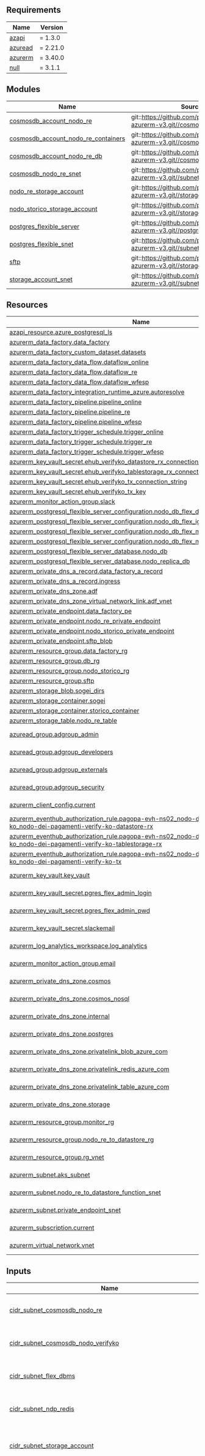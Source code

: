<!-- markdownlint-disable -->
<!-- BEGINNING OF PRE-COMMIT-TERRAFORM DOCS HOOK -->
## Requirements

| Name | Version |
|------|---------|
| <a name="requirement_azapi"></a> [azapi](#requirement\_azapi) | = 1.3.0 |
| <a name="requirement_azuread"></a> [azuread](#requirement\_azuread) | = 2.21.0 |
| <a name="requirement_azurerm"></a> [azurerm](#requirement\_azurerm) | = 3.40.0 |
| <a name="requirement_null"></a> [null](#requirement\_null) | = 3.1.1 |

## Modules

| Name | Source | Version |
|------|--------|---------|
| <a name="module_cosmosdb_account_nodo_re"></a> [cosmosdb\_account\_nodo\_re](#module\_cosmosdb\_account\_nodo\_re) | git::https://github.com/pagopa/terraform-azurerm-v3.git//cosmosdb_account | v6.7.0 |
| <a name="module_cosmosdb_account_nodo_re_containers"></a> [cosmosdb\_account\_nodo\_re\_containers](#module\_cosmosdb\_account\_nodo\_re\_containers) | git::https://github.com/pagopa/terraform-azurerm-v3.git//cosmosdb_sql_container | v6.7.0 |
| <a name="module_cosmosdb_account_nodo_re_db"></a> [cosmosdb\_account\_nodo\_re\_db](#module\_cosmosdb\_account\_nodo\_re\_db) | git::https://github.com/pagopa/terraform-azurerm-v3.git//cosmosdb_sql_database | v6.7.0 |
| <a name="module_cosmosdb_nodo_re_snet"></a> [cosmosdb\_nodo\_re\_snet](#module\_cosmosdb\_nodo\_re\_snet) | git::https://github.com/pagopa/terraform-azurerm-v3.git//subnet | v6.3.1 |
| <a name="module_nodo_re_storage_account"></a> [nodo\_re\_storage\_account](#module\_nodo\_re\_storage\_account) | git::https://github.com/pagopa/terraform-azurerm-v3.git//storage_account | v6.7.0 |
| <a name="module_nodo_storico_storage_account"></a> [nodo\_storico\_storage\_account](#module\_nodo\_storico\_storage\_account) | git::https://github.com/pagopa/terraform-azurerm-v3.git//storage_account | v6.7.0 |
| <a name="module_postgres_flexible_server"></a> [postgres\_flexible\_server](#module\_postgres\_flexible\_server) | git::https://github.com/pagopa/terraform-azurerm-v3.git//postgres_flexible_server | v6.2.1 |
| <a name="module_postgres_flexible_snet"></a> [postgres\_flexible\_snet](#module\_postgres\_flexible\_snet) | git::https://github.com/pagopa/terraform-azurerm-v3.git//subnet | v6.2.1 |
| <a name="module_sftp"></a> [sftp](#module\_sftp) | git::https://github.com/pagopa/terraform-azurerm-v3.git//storage_account | v6.20.1 |
| <a name="module_storage_account_snet"></a> [storage\_account\_snet](#module\_storage\_account\_snet) | git::https://github.com/pagopa/terraform-azurerm-v3.git//subnet | v6.2.1 |

## Resources

| Name | Type |
|------|------|
| [azapi_resource.azure_postgresql_ls](https://registry.terraform.io/providers/Azure/azapi/1.3.0/docs/resources/resource) | resource |
| [azurerm_data_factory.data_factory](https://registry.terraform.io/providers/hashicorp/azurerm/3.40.0/docs/resources/data_factory) | resource |
| [azurerm_data_factory_custom_dataset.datasets](https://registry.terraform.io/providers/hashicorp/azurerm/3.40.0/docs/resources/data_factory_custom_dataset) | resource |
| [azurerm_data_factory_data_flow.dataflow_online](https://registry.terraform.io/providers/hashicorp/azurerm/3.40.0/docs/resources/data_factory_data_flow) | resource |
| [azurerm_data_factory_data_flow.dataflow_re](https://registry.terraform.io/providers/hashicorp/azurerm/3.40.0/docs/resources/data_factory_data_flow) | resource |
| [azurerm_data_factory_data_flow.dataflow_wfesp](https://registry.terraform.io/providers/hashicorp/azurerm/3.40.0/docs/resources/data_factory_data_flow) | resource |
| [azurerm_data_factory_integration_runtime_azure.autoresolve](https://registry.terraform.io/providers/hashicorp/azurerm/3.40.0/docs/resources/data_factory_integration_runtime_azure) | resource |
| [azurerm_data_factory_pipeline.pipeline_online](https://registry.terraform.io/providers/hashicorp/azurerm/3.40.0/docs/resources/data_factory_pipeline) | resource |
| [azurerm_data_factory_pipeline.pipeline_re](https://registry.terraform.io/providers/hashicorp/azurerm/3.40.0/docs/resources/data_factory_pipeline) | resource |
| [azurerm_data_factory_pipeline.pipeline_wfesp](https://registry.terraform.io/providers/hashicorp/azurerm/3.40.0/docs/resources/data_factory_pipeline) | resource |
| [azurerm_data_factory_trigger_schedule.trigger_online](https://registry.terraform.io/providers/hashicorp/azurerm/3.40.0/docs/resources/data_factory_trigger_schedule) | resource |
| [azurerm_data_factory_trigger_schedule.trigger_re](https://registry.terraform.io/providers/hashicorp/azurerm/3.40.0/docs/resources/data_factory_trigger_schedule) | resource |
| [azurerm_data_factory_trigger_schedule.trigger_wfesp](https://registry.terraform.io/providers/hashicorp/azurerm/3.40.0/docs/resources/data_factory_trigger_schedule) | resource |
| [azurerm_key_vault_secret.ehub_verifyko_datastore_rx_connection_string](https://registry.terraform.io/providers/hashicorp/azurerm/3.40.0/docs/resources/key_vault_secret) | resource |
| [azurerm_key_vault_secret.ehub_verifyko_tablestorage_rx_connection_string](https://registry.terraform.io/providers/hashicorp/azurerm/3.40.0/docs/resources/key_vault_secret) | resource |
| [azurerm_key_vault_secret.ehub_verifyko_tx_connection_string](https://registry.terraform.io/providers/hashicorp/azurerm/3.40.0/docs/resources/key_vault_secret) | resource |
| [azurerm_key_vault_secret.ehub_verifyko_tx_key](https://registry.terraform.io/providers/hashicorp/azurerm/3.40.0/docs/resources/key_vault_secret) | resource |
| [azurerm_monitor_action_group.slack](https://registry.terraform.io/providers/hashicorp/azurerm/3.40.0/docs/resources/monitor_action_group) | resource |
| [azurerm_postgresql_flexible_server_configuration.nodo_db_flex_default_pool_size](https://registry.terraform.io/providers/hashicorp/azurerm/3.40.0/docs/resources/postgresql_flexible_server_configuration) | resource |
| [azurerm_postgresql_flexible_server_configuration.nodo_db_flex_ignore_startup_parameters](https://registry.terraform.io/providers/hashicorp/azurerm/3.40.0/docs/resources/postgresql_flexible_server_configuration) | resource |
| [azurerm_postgresql_flexible_server_configuration.nodo_db_flex_max_connection](https://registry.terraform.io/providers/hashicorp/azurerm/3.40.0/docs/resources/postgresql_flexible_server_configuration) | resource |
| [azurerm_postgresql_flexible_server_configuration.nodo_db_flex_min_pool_size](https://registry.terraform.io/providers/hashicorp/azurerm/3.40.0/docs/resources/postgresql_flexible_server_configuration) | resource |
| [azurerm_postgresql_flexible_server_database.nodo_db](https://registry.terraform.io/providers/hashicorp/azurerm/3.40.0/docs/resources/postgresql_flexible_server_database) | resource |
| [azurerm_postgresql_flexible_server_database.nodo_replica_db](https://registry.terraform.io/providers/hashicorp/azurerm/3.40.0/docs/resources/postgresql_flexible_server_database) | resource |
| [azurerm_private_dns_a_record.data_factory_a_record](https://registry.terraform.io/providers/hashicorp/azurerm/3.40.0/docs/resources/private_dns_a_record) | resource |
| [azurerm_private_dns_a_record.ingress](https://registry.terraform.io/providers/hashicorp/azurerm/3.40.0/docs/resources/private_dns_a_record) | resource |
| [azurerm_private_dns_zone.adf](https://registry.terraform.io/providers/hashicorp/azurerm/3.40.0/docs/resources/private_dns_zone) | resource |
| [azurerm_private_dns_zone_virtual_network_link.adf_vnet](https://registry.terraform.io/providers/hashicorp/azurerm/3.40.0/docs/resources/private_dns_zone_virtual_network_link) | resource |
| [azurerm_private_endpoint.data_factory_pe](https://registry.terraform.io/providers/hashicorp/azurerm/3.40.0/docs/resources/private_endpoint) | resource |
| [azurerm_private_endpoint.nodo_re_private_endpoint](https://registry.terraform.io/providers/hashicorp/azurerm/3.40.0/docs/resources/private_endpoint) | resource |
| [azurerm_private_endpoint.nodo_storico_private_endpoint](https://registry.terraform.io/providers/hashicorp/azurerm/3.40.0/docs/resources/private_endpoint) | resource |
| [azurerm_private_endpoint.sftp_blob](https://registry.terraform.io/providers/hashicorp/azurerm/3.40.0/docs/resources/private_endpoint) | resource |
| [azurerm_resource_group.data_factory_rg](https://registry.terraform.io/providers/hashicorp/azurerm/3.40.0/docs/resources/resource_group) | resource |
| [azurerm_resource_group.db_rg](https://registry.terraform.io/providers/hashicorp/azurerm/3.40.0/docs/resources/resource_group) | resource |
| [azurerm_resource_group.nodo_storico_rg](https://registry.terraform.io/providers/hashicorp/azurerm/3.40.0/docs/resources/resource_group) | resource |
| [azurerm_resource_group.sftp](https://registry.terraform.io/providers/hashicorp/azurerm/3.40.0/docs/resources/resource_group) | resource |
| [azurerm_storage_blob.sogei_dirs](https://registry.terraform.io/providers/hashicorp/azurerm/3.40.0/docs/resources/storage_blob) | resource |
| [azurerm_storage_container.sogei](https://registry.terraform.io/providers/hashicorp/azurerm/3.40.0/docs/resources/storage_container) | resource |
| [azurerm_storage_container.storico_container](https://registry.terraform.io/providers/hashicorp/azurerm/3.40.0/docs/resources/storage_container) | resource |
| [azurerm_storage_table.nodo_re_table](https://registry.terraform.io/providers/hashicorp/azurerm/3.40.0/docs/resources/storage_table) | resource |
| [azuread_group.adgroup_admin](https://registry.terraform.io/providers/hashicorp/azuread/2.21.0/docs/data-sources/group) | data source |
| [azuread_group.adgroup_developers](https://registry.terraform.io/providers/hashicorp/azuread/2.21.0/docs/data-sources/group) | data source |
| [azuread_group.adgroup_externals](https://registry.terraform.io/providers/hashicorp/azuread/2.21.0/docs/data-sources/group) | data source |
| [azuread_group.adgroup_security](https://registry.terraform.io/providers/hashicorp/azuread/2.21.0/docs/data-sources/group) | data source |
| [azurerm_client_config.current](https://registry.terraform.io/providers/hashicorp/azurerm/3.40.0/docs/data-sources/client_config) | data source |
| [azurerm_eventhub_authorization_rule.pagopa-evh-ns02_nodo-dei-pagamenti-verify-ko_nodo-dei-pagamenti-verify-ko-datastore-rx](https://registry.terraform.io/providers/hashicorp/azurerm/3.40.0/docs/data-sources/eventhub_authorization_rule) | data source |
| [azurerm_eventhub_authorization_rule.pagopa-evh-ns02_nodo-dei-pagamenti-verify-ko_nodo-dei-pagamenti-verify-ko-tablestorage-rx](https://registry.terraform.io/providers/hashicorp/azurerm/3.40.0/docs/data-sources/eventhub_authorization_rule) | data source |
| [azurerm_eventhub_authorization_rule.pagopa-evh-ns02_nodo-dei-pagamenti-verify-ko_nodo-dei-pagamenti-verify-ko-tx](https://registry.terraform.io/providers/hashicorp/azurerm/3.40.0/docs/data-sources/eventhub_authorization_rule) | data source |
| [azurerm_key_vault.key_vault](https://registry.terraform.io/providers/hashicorp/azurerm/3.40.0/docs/data-sources/key_vault) | data source |
| [azurerm_key_vault_secret.pgres_flex_admin_login](https://registry.terraform.io/providers/hashicorp/azurerm/3.40.0/docs/data-sources/key_vault_secret) | data source |
| [azurerm_key_vault_secret.pgres_flex_admin_pwd](https://registry.terraform.io/providers/hashicorp/azurerm/3.40.0/docs/data-sources/key_vault_secret) | data source |
| [azurerm_key_vault_secret.slackemail](https://registry.terraform.io/providers/hashicorp/azurerm/3.40.0/docs/data-sources/key_vault_secret) | data source |
| [azurerm_log_analytics_workspace.log_analytics](https://registry.terraform.io/providers/hashicorp/azurerm/3.40.0/docs/data-sources/log_analytics_workspace) | data source |
| [azurerm_monitor_action_group.email](https://registry.terraform.io/providers/hashicorp/azurerm/3.40.0/docs/data-sources/monitor_action_group) | data source |
| [azurerm_private_dns_zone.cosmos](https://registry.terraform.io/providers/hashicorp/azurerm/3.40.0/docs/data-sources/private_dns_zone) | data source |
| [azurerm_private_dns_zone.cosmos_nosql](https://registry.terraform.io/providers/hashicorp/azurerm/3.40.0/docs/data-sources/private_dns_zone) | data source |
| [azurerm_private_dns_zone.internal](https://registry.terraform.io/providers/hashicorp/azurerm/3.40.0/docs/data-sources/private_dns_zone) | data source |
| [azurerm_private_dns_zone.postgres](https://registry.terraform.io/providers/hashicorp/azurerm/3.40.0/docs/data-sources/private_dns_zone) | data source |
| [azurerm_private_dns_zone.privatelink_blob_azure_com](https://registry.terraform.io/providers/hashicorp/azurerm/3.40.0/docs/data-sources/private_dns_zone) | data source |
| [azurerm_private_dns_zone.privatelink_redis_azure_com](https://registry.terraform.io/providers/hashicorp/azurerm/3.40.0/docs/data-sources/private_dns_zone) | data source |
| [azurerm_private_dns_zone.privatelink_table_azure_com](https://registry.terraform.io/providers/hashicorp/azurerm/3.40.0/docs/data-sources/private_dns_zone) | data source |
| [azurerm_private_dns_zone.storage](https://registry.terraform.io/providers/hashicorp/azurerm/3.40.0/docs/data-sources/private_dns_zone) | data source |
| [azurerm_resource_group.monitor_rg](https://registry.terraform.io/providers/hashicorp/azurerm/3.40.0/docs/data-sources/resource_group) | data source |
| [azurerm_resource_group.nodo_re_to_datastore_rg](https://registry.terraform.io/providers/hashicorp/azurerm/3.40.0/docs/data-sources/resource_group) | data source |
| [azurerm_resource_group.rg_vnet](https://registry.terraform.io/providers/hashicorp/azurerm/3.40.0/docs/data-sources/resource_group) | data source |
| [azurerm_subnet.aks_subnet](https://registry.terraform.io/providers/hashicorp/azurerm/3.40.0/docs/data-sources/subnet) | data source |
| [azurerm_subnet.nodo_re_to_datastore_function_snet](https://registry.terraform.io/providers/hashicorp/azurerm/3.40.0/docs/data-sources/subnet) | data source |
| [azurerm_subnet.private_endpoint_snet](https://registry.terraform.io/providers/hashicorp/azurerm/3.40.0/docs/data-sources/subnet) | data source |
| [azurerm_subscription.current](https://registry.terraform.io/providers/hashicorp/azurerm/3.40.0/docs/data-sources/subscription) | data source |
| [azurerm_virtual_network.vnet](https://registry.terraform.io/providers/hashicorp/azurerm/3.40.0/docs/data-sources/virtual_network) | data source |

## Inputs

| Name | Description | Type | Default | Required |
|------|-------------|------|---------|:--------:|
| <a name="input_cidr_subnet_cosmosdb_nodo_re"></a> [cidr\_subnet\_cosmosdb\_nodo\_re](#input\_cidr\_subnet\_cosmosdb\_nodo\_re) | Cosmos DB address space for nodo re. | `list(string)` | n/a | yes |
| <a name="input_cidr_subnet_cosmosdb_nodo_verifyko"></a> [cidr\_subnet\_cosmosdb\_nodo\_verifyko](#input\_cidr\_subnet\_cosmosdb\_nodo\_verifyko) | Cosmos DB address space for nodo re. | `list(string)` | n/a | yes |
| <a name="input_cidr_subnet_flex_dbms"></a> [cidr\_subnet\_flex\_dbms](#input\_cidr\_subnet\_flex\_dbms) | Postgresql network address space. | `list(string)` | n/a | yes |
| <a name="input_cidr_subnet_ndp_redis"></a> [cidr\_subnet\_ndp\_redis](#input\_cidr\_subnet\_ndp\_redis) | Redis DB address space for NDP. | `list(string)` | <pre>[<br>  "10.1.162.0/24"<br>]</pre> | no |
| <a name="input_cidr_subnet_storage_account"></a> [cidr\_subnet\_storage\_account](#input\_cidr\_subnet\_storage\_account) | Storage account network address space. | `list(string)` | n/a | yes |
| <a name="input_cosmos_nosql_db_params"></a> [cosmos\_nosql\_db\_params](#input\_cosmos\_nosql\_db\_params) | n/a | <pre>object({<br>    capabilities   = list(string)<br>    offer_type     = string<br>    server_version = string<br>    kind           = string<br>    consistency_policy = object({<br>      consistency_level       = string<br>      max_interval_in_seconds = number<br>      max_staleness_prefix    = number<br>    })<br>    main_geo_location_zone_redundant = bool<br>    enable_free_tier                 = bool<br>    additional_geo_locations = list(object({<br>      location          = string<br>      failover_priority = number<br>      zone_redundant    = bool<br>    }))<br>    private_endpoint_enabled          = bool<br>    public_network_access_enabled     = bool<br>    is_virtual_network_filter_enabled = bool<br>    backup_continuous_enabled         = bool<br>    events_ttl                        = number<br>    max_throughput                    = number<br>  })</pre> | n/a | yes |
| <a name="input_custom_metric_alerts"></a> [custom\_metric\_alerts](#input\_custom\_metric\_alerts) | Map of name = criteria objects | <pre>map(object({<br>    # criteria.*.aggregation to be one of [Average Count Minimum Maximum Total]<br>    aggregation = string<br>    metric_name = string<br>    # "Insights.Container/pods" "Insights.Container/nodes"<br>    metric_namespace = string<br>    # criteria.0.operator to be one of [Equals NotEquals GreaterThan GreaterThanOrEqual LessThan LessThanOrEqual]<br>    operator  = string<br>    threshold = number<br>    # Possible values are PT1M, PT5M, PT15M, PT30M and PT1H<br>    frequency = string<br>    # Possible values are PT1M, PT5M, PT15M, PT30M, PT1H, PT6H, PT12H and P1D.<br>    window_size = string<br>    # severity: The severity of this Metric Alert. Possible values are 0, 1, 2, 3 and 4. Defaults to 3.<br>    severity = number<br>  }))</pre> | <pre>{<br>  "active_connections": {<br>    "aggregation": "Average",<br>    "frequency": "PT5M",<br>    "metric_name": "active_connections",<br>    "metric_namespace": "Microsoft.DBforPostgreSQL/flexibleServers",<br>    "operator": "GreaterThan",<br>    "severity": 2,<br>    "threshold": 80,<br>    "window_size": "PT30M"<br>  },<br>  "connections_failed": {<br>    "aggregation": "Total",<br>    "frequency": "PT5M",<br>    "metric_name": "connections_failed",<br>    "metric_namespace": "Microsoft.DBforPostgreSQL/flexibleServers",<br>    "operator": "GreaterThan",<br>    "severity": 2,<br>    "threshold": 80,<br>    "window_size": "PT30M"<br>  },<br>  "cpu_percent": {<br>    "aggregation": "Average",<br>    "frequency": "PT5M",<br>    "metric_name": "cpu_percent",<br>    "metric_namespace": "Microsoft.DBforPostgreSQL/flexibleServers",<br>    "operator": "GreaterThan",<br>    "severity": 2,<br>    "threshold": 4500,<br>    "window_size": "PT30M"<br>  },<br>  "memory_percent": {<br>    "aggregation": "Average",<br>    "frequency": "PT5M",<br>    "metric_name": "memory_percent",<br>    "metric_namespace": "Microsoft.DBforPostgreSQL/flexibleServers",<br>    "operator": "GreaterThan",<br>    "severity": 2,<br>    "threshold": 80,<br>    "window_size": "PT30M"<br>  },<br>  "storage_percent": {<br>    "aggregation": "Average",<br>    "frequency": "PT5M",<br>    "metric_name": "storage_percent",<br>    "metric_namespace": "Microsoft.DBforPostgreSQL/flexibleServers",<br>    "operator": "GreaterThan",<br>    "severity": 2,<br>    "threshold": 80,<br>    "window_size": "PT30M"<br>  }<br>}</pre> | no |
| <a name="input_dns_zone_internal_prefix"></a> [dns\_zone\_internal\_prefix](#input\_dns\_zone\_internal\_prefix) | The dns subdomain. | `string` | `null` | no |
| <a name="input_domain"></a> [domain](#input\_domain) | n/a | `string` | n/a | yes |
| <a name="input_env"></a> [env](#input\_env) | n/a | `string` | n/a | yes |
| <a name="input_env_short"></a> [env\_short](#input\_env\_short) | n/a | `string` | n/a | yes |
| <a name="input_external_domain"></a> [external\_domain](#input\_external\_domain) | Domain for delegation | `string` | `null` | no |
| <a name="input_ingress_load_balancer_ip"></a> [ingress\_load\_balancer\_ip](#input\_ingress\_load\_balancer\_ip) | n/a | `string` | n/a | yes |
| <a name="input_instance"></a> [instance](#input\_instance) | One of beta, prod01, prod02 | `string` | n/a | yes |
| <a name="input_location"></a> [location](#input\_location) | One of westeurope, northeurope | `string` | n/a | yes |
| <a name="input_location_short"></a> [location\_short](#input\_location\_short) | One of wue, neu | `string` | n/a | yes |
| <a name="input_log_analytics_workspace_name"></a> [log\_analytics\_workspace\_name](#input\_log\_analytics\_workspace\_name) | Specifies the name of the Log Analytics Workspace. | `string` | n/a | yes |
| <a name="input_log_analytics_workspace_resource_group_name"></a> [log\_analytics\_workspace\_resource\_group\_name](#input\_log\_analytics\_workspace\_resource\_group\_name) | The name of the resource group in which the Log Analytics workspace is located in. | `string` | n/a | yes |
| <a name="input_monitor_resource_group_name"></a> [monitor\_resource\_group\_name](#input\_monitor\_resource\_group\_name) | Monitor resource group name | `string` | n/a | yes |
| <a name="input_ndp_redis_params"></a> [ndp\_redis\_params](#input\_ndp\_redis\_params) | n/a | <pre>object({<br>    capacity = number<br>    sku_name = string<br>    family   = string<br>  })</pre> | <pre>{<br>  "capacity": 0,<br>  "family": "C",<br>  "sku_name": "Basic"<br>}</pre> | no |
| <a name="input_nodo_re_storage_account"></a> [nodo\_re\_storage\_account](#input\_nodo\_re\_storage\_account) | n/a | <pre>object({<br>    account_kind                  = string<br>    account_tier                  = string<br>    account_replication_type      = string<br>    advanced_threat_protection    = bool<br>    blob_delete_retention_days    = number<br>    blob_versioning_enabled       = bool<br>    public_network_access_enabled = bool<br>  })</pre> | <pre>{<br>  "account_kind": "StorageV2",<br>  "account_replication_type": "LRS",<br>  "account_tier": "Standard",<br>  "advanced_threat_protection": false,<br>  "blob_delete_retention_days": 3653,<br>  "blob_versioning_enabled": false,<br>  "public_network_access_enabled": false<br>}</pre> | no |
| <a name="input_nodo_storico_allowed_ips"></a> [nodo\_storico\_allowed\_ips](#input\_nodo\_storico\_allowed\_ips) | List of public IP or IP ranges in CIDR Format allowed to access the storage account. Only IPV4 addresses are allowed | `list(string)` | `[]` | no |
| <a name="input_nodo_storico_storage_account"></a> [nodo\_storico\_storage\_account](#input\_nodo\_storico\_storage\_account) | n/a | <pre>object({<br>    account_kind                  = string<br>    account_tier                  = string<br>    account_replication_type      = string<br>    advanced_threat_protection    = bool<br>    blob_versioning_enabled       = bool<br>    public_network_access_enabled = bool<br>  })</pre> | <pre>{<br>  "account_kind": "StorageV2",<br>  "account_replication_type": "LRS",<br>  "account_tier": "Standard",<br>  "advanced_threat_protection": true,<br>  "blob_versioning_enabled": false,<br>  "public_network_access_enabled": true<br>}</pre> | no |
| <a name="input_nodo_verifyko_storage_account"></a> [nodo\_verifyko\_storage\_account](#input\_nodo\_verifyko\_storage\_account) | n/a | <pre>object({<br>    account_kind                  = string<br>    account_tier                  = string<br>    account_replication_type      = string<br>    advanced_threat_protection    = bool<br>    blob_delete_retention_days    = number<br>    blob_versioning_enabled       = bool<br>    public_network_access_enabled = bool<br>  })</pre> | <pre>{<br>  "account_kind": "StorageV2",<br>  "account_replication_type": "LRS",<br>  "account_tier": "Standard",<br>  "advanced_threat_protection": false,<br>  "blob_delete_retention_days": 3653,<br>  "blob_versioning_enabled": false,<br>  "public_network_access_enabled": false<br>}</pre> | no |
| <a name="input_pgres_flex_nodo_db_name"></a> [pgres\_flex\_nodo\_db\_name](#input\_pgres\_flex\_nodo\_db\_name) | Nodo DB name | `string` | `"nodo"` | no |
| <a name="input_pgres_flex_params"></a> [pgres\_flex\_params](#input\_pgres\_flex\_params) | Postgres Flexible | <pre>object({<br>    enabled                                = bool<br>    sku_name                               = string<br>    db_version                             = string<br>    storage_mb                             = string<br>    zone                                   = number<br>    standby_ha_zone                        = number<br>    backup_retention_days                  = number<br>    geo_redundant_backup_enabled           = bool<br>    create_mode                            = string<br>    pgres_flex_private_endpoint_enabled    = bool<br>    pgres_flex_ha_enabled                  = bool<br>    pgres_flex_pgbouncer_enabled           = bool<br>    pgres_flex_diagnostic_settings_enabled = bool<br>    max_connections                        = number<br>  })</pre> | n/a | yes |
| <a name="input_prefix"></a> [prefix](#input\_prefix) | n/a | `string` | n/a | yes |
| <a name="input_sftp_account_replication_type"></a> [sftp\_account\_replication\_type](#input\_sftp\_account\_replication\_type) | Defines the type of replication to use for this storage account. Valid options are LRS, GRS, RAGRS, ZRS, GZRS and RAGZRS. Changing this forces a new resource to be created when types LRS, GRS and RAGRS are changed to ZRS, GZRS or RAGZRS and vice versa | `string` | n/a | yes |
| <a name="input_sftp_disable_network_rules"></a> [sftp\_disable\_network\_rules](#input\_sftp\_disable\_network\_rules) | If false, allow any connection from outside the vnet | `bool` | `false` | no |
| <a name="input_sftp_enable_private_endpoint"></a> [sftp\_enable\_private\_endpoint](#input\_sftp\_enable\_private\_endpoint) | If true, create a private endpoint for the SFTP storage account | `bool` | n/a | yes |
| <a name="input_sftp_ip_rules"></a> [sftp\_ip\_rules](#input\_sftp\_ip\_rules) | List of public IP or IP ranges in CIDR Format allowed to access the storage account. Only IPV4 addresses are allowed | `list(string)` | `[]` | no |
| <a name="input_storage_account_snet_private_link_service_network_policies_enabled"></a> [storage\_account\_snet\_private\_link\_service\_network\_policies\_enabled](#input\_storage\_account\_snet\_private\_link\_service\_network\_policies\_enabled) | If true, create a private link service | `bool` | `true` | no |
| <a name="input_tags"></a> [tags](#input\_tags) | n/a | `map(any)` | <pre>{<br>  "CreatedBy": "Terraform"<br>}</pre> | no |
| <a name="input_verifyko_cosmos_nosql_db_params"></a> [verifyko\_cosmos\_nosql\_db\_params](#input\_verifyko\_cosmos\_nosql\_db\_params) | n/a | <pre>object({<br>    capabilities   = list(string)<br>    offer_type     = string<br>    server_version = string<br>    kind           = string<br>    consistency_policy = object({<br>      consistency_level       = string<br>      max_interval_in_seconds = number<br>      max_staleness_prefix    = number<br>    })<br>    main_geo_location_zone_redundant = bool<br>    enable_free_tier                 = bool<br>    additional_geo_locations = list(object({<br>      location          = string<br>      failover_priority = number<br>      zone_redundant    = bool<br>    }))<br>    private_endpoint_enabled          = bool<br>    public_network_access_enabled     = bool<br>    is_virtual_network_filter_enabled = bool<br>    backup_continuous_enabled         = bool<br>    events_ttl                        = number<br>    max_throughput                    = number<br>  })</pre> | n/a | yes |

## Outputs

No outputs.
<!-- END OF PRE-COMMIT-TERRAFORM DOCS HOOK -->

